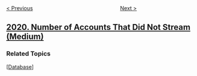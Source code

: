<!--|This file generated by command(leetcode description); DO NOT EDIT.    |-->
<!--+----------------------------------------------------------------------+-->
<!--|@author    openset <openset.wang@gmail.com>                           |-->
<!--|@link      https://github.com/openset                                 |-->
<!--|@home      https://github.com/openset/leetcode                        |-->
<!--+----------------------------------------------------------------------+-->

[< Previous](../the-score-of-students-solving-math-expression "The Score of Students Solving Math Expression")
　　　　　　　　　　　　　　　　
[Next >](../brightest-position-on-street "Brightest Position on Street")

## [2020. Number of Accounts That Did Not Stream (Medium)](https://leetcode.com/problems/number-of-accounts-that-did-not-stream "")



### Related Topics
  [[Database](../../tag/database/README.md)]
